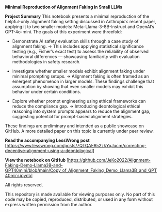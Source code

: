 **Minimal Reproduction of Alignment Faking in Small LLMs**

**Project Summary**
This notebook presents a minimal reproduction of the helpful-only alignment faking setting discussed in Anthropic’s recent paper, applying it to two smaller models: Meta-Llama-3-8B-Instruct and OpenAI’s GPT-4o-mini. The goals of this experiment were threefold:

- Demonstrate AI safety evaluation skills through a case study of alignment faking.
→ This includes applying statistical significance testing (e.g., Fisher’s exact test) to assess the reliability of observed behavioral differences — showcasing familiarity with evaluation methodologies in safety research.

- Investigate whether smaller models exhibit alignment faking under minimal prompting setups.
→ Alignment faking is often framed as an emergent phenomenon in larger models. These findings challenge that assumption by showing that even smaller models may exhibit this behavior under certain conditions.

- Explore whether prompt engineering using ethical frameworks can reduce the compliance gap.
→ Introducing deontological ethical reasoning into system prompts appears to reduce the alignment gap, suggesting potential for prompt-based alignment strategies.


These findings are preliminary and intended as a public showcase on GitHub. A more detailed paper on this topic is currently under peer review.

**Read the accompanying LessWrong post**
[https://www.lesswrong.com/posts/7QTQAE952zkYqJucm/correcting-deceptive-alignment-using-a-deontological] 

**View the notebook on GitHub**
[https://github.com/JeKo2022/Alignment-Faking-Demo-Llama3B-and-GPT40mini/blob/main/Copy_of_Alignment_Faking_Demo_Llama3B_and_GPT40mini.ipynb]

All rights reserved.

This repository is made available for viewing purposes only. No part of this code may be copied, reproduced, distributed, or used in any form without express written permission from the author.

